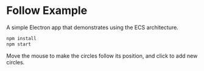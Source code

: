 # Follow Example

A simple Electron app that demonstrates using the ECS architecture.

```bash
npm install
npm start
```

Move the mouse to make the circles follow its position, and click to add new circles.
